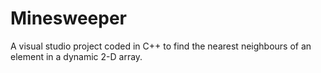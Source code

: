 # Minesweeper
A visual studio project coded in C++ to find the nearest neighbours of an element in a dynamic 2-D array. 
